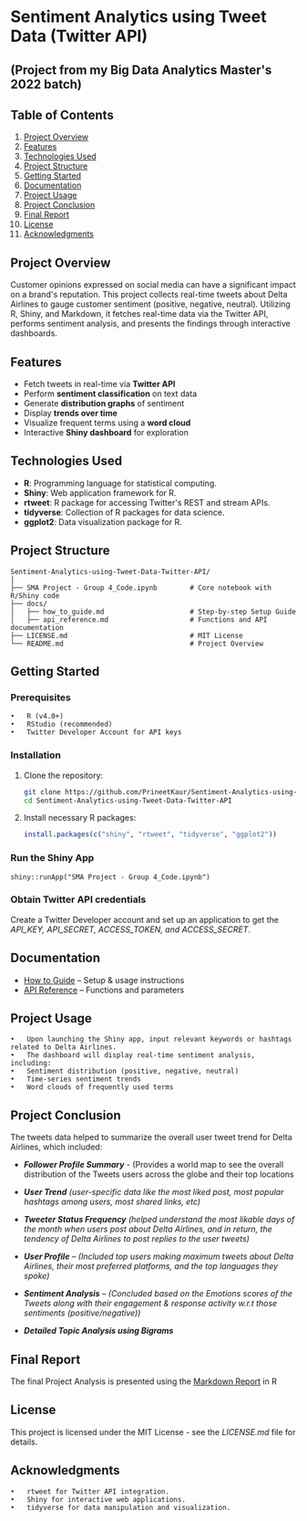 # Sentiment Analytics using Tweet Data (Twitter API)

## (Project from my Big Data Analytics Master's 2022 batch)

## Table of Contents
1. [Project Overview](#Project-Overview)
2. [Features](#Features)
3. [Technologies Used](#Technologies-Used)
4. [Project Structure](#Project-Structure)
5. [Getting Started](#Getting-Started)
6. [Documentation](#Documentation)
7. [Project Usage](#Project-Usage)
8. [Project Conclusion](#Project-Conclusion)
9. [Final Report](#Final-Report)
10. [License](#License)
11. [Acknowledgments](#Acknowledgments)


## Project Overview
Customer opinions expressed on social media can have a significant impact on a brand's reputation.
This project collects real-time tweets about Delta Airlines to gauge customer sentiment (positive, negative, neutral). Utilizing R, Shiny, and Markdown, it fetches real-time data via the Twitter API, performs sentiment analysis, and presents the findings through interactive dashboards.

## Features
- Fetch tweets in real-time via **Twitter API**
- Perform **sentiment classification** on text data
- Generate **distribution graphs** of sentiment
- Display **trends over time**
- Visualize frequent terms using a **word cloud**
- Interactive **Shiny dashboard** for exploration

## Technologies Used
- **R**: Programming language for statistical computing.
- **Shiny**: Web application framework for R.
- **rtweet**: R package for accessing Twitter's REST and stream APIs.
- **tidyverse**: Collection of R packages for data science.
- **ggplot2**: Data visualization package for R.

## Project Structure

	Sentiment-Analytics-using-Tweet-Data-Twitter-API/
	│
	├── SMA Project - Group 4_Code.ipynb   		# Core notebook with R/Shiny code
	├── docs/
	│   ├── how_to_guide.md                		# Step-by-step Setup Guide
	│   ├── api_reference.md               		# Functions and API documentation
	├── LICENSE.md                        		# MIT License
	└── README.md                         		# Project Overview

## Getting Started 

### Prerequisites
	•	R (v4.0+)
	•	RStudio (recommended)
	•	Twitter Developer Account for API keys

### Installation
1. Clone the repository:
  	```bash
  	git clone https://github.com/PrineetKaur/Sentiment-Analytics-using-Tweet-Data-Twitter-API.git
   	cd Sentiment-Analytics-using-Tweet-Data-Twitter-API

2.	Install necessary R packages: 
   	```R
  	install.packages(c("shiny", "rtweet", "tidyverse", "ggplot2"))

### Run the Shiny App
	
	shiny::runApp("SMA Project - Group 4_Code.ipynb")

### Obtain Twitter API credentials
Create a Twitter Developer account and set up an application to get the *API_KEY, API_SECRET, ACCESS_TOKEN, and ACCESS_SECRET*.

## Documentation
- [How to Guide](Docs/how-to-guide.md) – Setup & usage instructions
- [API Reference](Docs/api-reference.md) – Functions and parameters

## Project Usage
	•	Upon launching the Shiny app, input relevant keywords or hashtags related to Delta Airlines.
	•	The dashboard will display real-time sentiment analysis, including:
	•	Sentiment distribution (positive, negative, neutral)
	•	Time-series sentiment trends
	•	Word clouds of frequently used terms

## Project Conclusion
The tweets data helped to summarize the overall user tweet trend for Delta Airlines, which included:

- ***Follower Profile Summary*** - (Provides a world map to see the overall distribution of the Tweets users across the globe and their top locations
  
 - ***User Trend*** *(user-specific data like the most liked post, most popular hashtags among users, most shared links, etc)*

- ***Tweeter Status Frequency*** *(helped understand the most likable days of the month when users post about Delta Airlines, and in return, the tendency of Delta Airlines to post replies to the user tweets)*

- ***User Profile*** – *(Included top users making maximum tweets about Delta Airlines, their most preferred platforms, and the top languages they spoke)*

- ***Sentiment Analysis*** – *(Concluded based on the Emotions scores of the Tweets along with their engagement & response activity w.r.t those sentiments (positive/negative))*

- ***Detailed Topic Analysis using Bigrams***

## Final Report
The final Project Analysis is presented using the [Markdown Report](https://rpubs.com/delta_twitter/721486) in R

## License

This project is licensed under the MIT License - see the *LICENSE.md* file for details.

## Acknowledgments
	•	rtweet for Twitter API integration.
	•	Shiny for interactive web applications.
	•	tidyverse for data manipulation and visualization.

